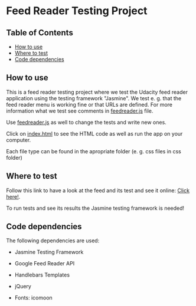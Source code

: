 # Feed Reader Testing Project

## Table of Contents

* [How to use](#how-to-use)
* [Where to test](#where-to-test)
* [Code dependencies](##code-dependencies) 

## How to use
 This is a feed reader testing project where we test the Udacity feed reader application using the testing framework "Jasmine". We test e. g. that the feed reader menu is working fine or that URLs are defined. For more information what we test see comments in [feedreader.js](jasmine/spec/feedreader.js) file.  

 Use [feedreader.js](jasmine/spec/feedreader.js) as well to change the tests and write new ones. 

 Click on [index.html](index.html) to see the HTML code as well as run the app on your computer. 

 Each file type can be found in the apropriate folder (e. g. css files in css folder) 

## Where to test 

Follow this link to have a look at the feed and its test and see it online: [Click here!](http://htmlpreview.github.io/?https://github.com/Hannybaby/FeedReaderTesting/blob/master/index.html). 

To run tests and see its results the Jasmine testing framework is needed!   

## Code dependencies  
The following dependencies are used: 

* Jasmine Testing Framework 

* Google Feed Reader API 

* Handlebars Templates 

* jQuery

* Fonts: icomoon